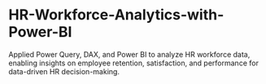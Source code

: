 # HR-Workforce-Analytics-with-Power-BI
Applied Power Query, DAX, and Power BI to analyze HR workforce data, enabling insights on employee retention, satisfaction, and performance for data-driven HR decision-making.
